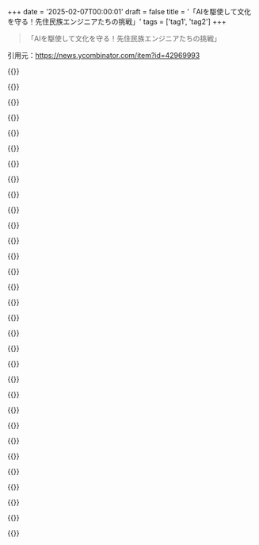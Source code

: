 +++
date = '2025-02-07T00:00:01'
draft = false
title = '「AIを駆使して文化を守る！先住民族エンジニアたちの挑戦」'
tags = ['tag1', 'tag2']
+++

> 「AIを駆使して文化を守る！先住民族エンジニアたちの挑戦」

引用元：https://news.ycombinator.com/item?id=42969993

{{<matomeQuote body="自分、Kikshtって言語を話せる数少ない人間の一人なんだ！言語学、NLP、MLの研究背景持ってるから、この仕事にぴったりな立場なんだけど、まだモデルにKikshtの文法を覚えさせるのは難しいみたい。英語とは全然違うから、訓練データを集める必要があると思うんだよね。Kikshtは動詞の三重接頭辞構造が重要で、語順がほとんど関係ないんだ。とにかく、今後も頑張っていくつもり！" userName="antics" createdAt="2025-02-11T03:05:35" color="#45d325">}}

{{<matomeQuote body="すごい！頑張ってね！自分も中米のローレス言語に取り組んでるけど、そっちも復活に向けて情報を集めてるのかな？Wikiに載ってるリンクいくつか見たんだけど。" userName="ks2048" createdAt="2025-02-11T04:36:32" color="">}}

{{<matomeQuote body="幸運なことに、Kikshtには他の文献や録音された資料が結構残ってるんだ。1900年代初頭にSapirみたいな言語学者に研究されてたし。ただ、復活については少し誤解があるかも。GladysはKikshtの母語話者の最後の一人だけど、話者の最後ではないからね。言語は常に変化するし、1804年に放置されてたら今とは違ったはず。" userName="antics" createdAt="2025-02-11T04:59:59" color="#38d3d3">}}

{{<matomeQuote body="Kikshtって面白い言語だね！その言語に関するリソースとかあったら教えてほしいな。接頭辞のある動詞で一文になるって、めっちゃ面白い言語の特徴だと思う！" userName="amarant" createdAt="2025-02-11T03:55:17" color="">}}

{{<matomeQuote body="残念ながら、Wasq'uとしてはKikshtはコミュニティのものと考えられてるから、誰かに教えてもらったり、学ぶためのリソース探すのはめっちゃ難しいと思うよ。" userName="antics" createdAt="2025-02-11T05:02:25" color="">}}

{{<matomeQuote body="「接頭辞付きの動詞が文になる」ってのが気になってる！こういう文法特徴って結構面白いよね！アグルチネイティング言語って呼ばれてるけど、エスキモー語族、トルコ語、フィンランド語なんかが有名だよ。トルコ語やフィンランド語を学ぶためのリソースはいくらでもあるよ！" userName="thaumasiotes" createdAt="2025-02-11T06:29:24" color="">}}

{{<matomeQuote body="頑張って！良い結果を願ってるよ。LoRAを作って既存のモデルを微調整することになると思うけど、書かれた材料は十分にあるのかな？言語モデルが増えれば、意味構造の違いからくる強みも活かせると思うんだ。" userName="fnordpiglet" createdAt="2025-02-11T04:15:45" color="">}}

{{<matomeQuote body="書かれた資料はそれなりにあるけど、その量で微調整するのはめっちゃ難しいんだよね。でも、関連言語の共有コーパスを使って何か始められるかもしれない！" userName="antics" createdAt="2025-02-11T05:03:51" color="">}}

{{<matomeQuote body="ウィキペディアによると1990年にはKikshtの流暢な話者が69人いたらしいけど、最後の一人が2012年に亡くなったんだって。どうやってその言語を学んだの？" userName="koolba" createdAt="2025-02-11T03:53:26" color="">}}

{{<matomeQuote body="おばあちゃんとGladysの孫から教わったよ。GladysはKikshtが母語の最後の人だったけど、まだ他にも話せる人がいるんだ。" userName="antics" createdAt="2025-02-11T04:55:12" color="">}}

{{<matomeQuote body="llmsの本来の使い方は翻訳だし、最初の頃の文脈の理解はそこから来てるんだよね。llmsが過大評価されてるって言う人もいるけど、これが元のコアなユースケースなんだ。" userName="AnotherGoodName" createdAt="2025-02-11T02:11:19" color="">}}

{{<matomeQuote body="オーストラリアの先住民の俺が何年か前からこの問題に取り組んでる。今はOpenAIで辞書を処理してる段階なんだ。俺の部族の辞書も100kのコンテキストウィンドウに収まる。正直言って、保存は難しいけど、若い人が言語を学ぶのにいいインターフェースがあればそれが勝ちだと思ってる。" userName="thomasfromcdnjs" createdAt="2025-02-11T06:09:28" color="#38d3d3">}}

{{<matomeQuote body="最近、物件の名前付けでChatGPT使って地名の特徴を提案してもらったんだけど、Kaurnaを試したら関連する提案がいっぱい出てきてびっくりした。Google Translateには載ってないけど、ちゃんとKaurnaの辞書とも合ったよ。" userName="prawn" createdAt="2025-02-11T06:52:34" color="">}}

{{<matomeQuote body="LLMの素晴らしい活用法だね！研究者たち頑張れ！ただ、残念ながら多くの言語に残された時間があまりないのが現実。" userName="joshdavham" createdAt="2025-02-11T01:00:52" color="">}}

{{<matomeQuote body="この話題、ちょっと冷めた目で見がちだけど、LLMの本来の目的は言語を総合的にモデル化することなんだからね。名前からしてそう。ハルシネーションは無効な文法や存在しない単語を作ることは滅多にないけど、問題なのは事実で、これって言語保存の目的には関係ないんじゃない？" userName="lolinder" createdAt="2025-02-11T02:40:59" color="">}}

{{<matomeQuote body="強力な言語モデルがあれば、たとえば『フロッピーディスク』をあらゆる絶滅した言語でどう言うかを自信満々に教えたり、コンピュータ以前の言語でも教えたりするかもしれないんだよね。でもそれって面白いけど、あくまで真実じゃないんだよね。" userName="userbinator" createdAt="2025-02-11T02:55:13" color="">}}

{{<matomeQuote body="ほら、言語を話す人が残っていたら、人間も同じことするんじゃない？" userName="ahoef" createdAt="2025-02-11T08:22:47" color="">}}

{{<matomeQuote body="プログラミング言語でのハルシネーションも有効な英語の単語を並べてなんか適当な概念を作り出してるだけだし、新しい単語をゼロから作ってるわけじゃないんだよね。絶滅した言語で『フロッピーディスク』がどう言うかを聞いて、それなりの言い回しを作ったら、それが悪いこととは思わないな。文化遺産に触れたい人は、ちょっとした創造的な使い方には文句ないだろうし、学者は制限を分かってるからね。言語モデルをデータベースとして誤用することが問題なんで、この使い方ならその影響は小さいと思うよ。" userName="lolinder" createdAt="2025-02-11T04:35:57" color="">}}

{{<matomeQuote body="簡単な英語とかPython以外はあんまり強くないみたい。大きなLLMのトーンはちょっと非人間的だし、どこかのマイナーな言語の資料を見つけるのは大変だろうね。" userName="cess11" createdAt="2025-02-11T07:42:07" color="">}}

{{<matomeQuote body="どの言語で失敗したの？ヨーロッパの言語いくつか試したけど、完璧かそれに近いから、特に問題ないよ。" userName="ahoef" createdAt="2025-02-11T08:23:54" color="">}}

{{<matomeQuote body="LLMの実際の利用法って感じ。原住民の言語データを使ってモデルを構築して、文法とか語彙を見つけるのかな。例えば、ナバホ語で「大きな言語モデル」ってどう言うんだろう？LLMが新しい単語を作るかもしれないし、コミュニティがその提案を受け入れたり、変えたりできる。" userName="bitwize" createdAt="2025-02-11T05:02:06" color="">}}

{{<matomeQuote body="趣味でランダムなニッチな言語を学べるAIツールないかな？Toki Ponaとか。" userName="Mengkudulangsat" createdAt="2025-02-11T05:23:08" color="">}}

{{<matomeQuote body="これはマジで役に立つのか疑問。アーカイブにはいいけど、文化の「保存」にはならないんじゃない？文化が生きてないと意味ないし。インドみたいに、一度書かれ始めると、実際の知識が失われがちだよ。AIで言語助ける話は大事だけど、結局お金儲けのネタになってるだけな気がする。" userName="tho23i423434" createdAt="2025-02-11T01:00:04" color="">}}

{{<matomeQuote body="書かれることが始まると、実際の知識が失われやすいっていう話なんだろう。インドなんか見てもそうだし。 それ、どういう意味？英語によるインドの言語の大量消失を気にする知識人はあまりいないみたいだけど。ボリウッドの映画は人気だし、全部ヒンディー語で作られてるじゃん？英語がインド社会でそんなに広まって、ボリウッド映画もほとんど英語で作られるようになる危険があるのかな。" userName="Boldened15" createdAt="2025-02-11T06:20:12" color="">}}

{{<matomeQuote body="文化をドキュメント化してるのはいいことだと思う。文化や言語はツールだと思ってて、役に立たなくなったらもっと機能的なものに置き換えるべきじゃね？" userName="BurningFrog" createdAt="2025-02-11T01:39:57" color="">}}

{{<matomeQuote body="インドやアメリカの知識人たちがインドの言語の大量消失を気にしてないっていうのは驚きだな。他の地域の言語に対してはもっと関心があると思ってたけど。" userName="ks2048" createdAt="2025-02-11T03:32:40" color="">}}

{{<matomeQuote body="LLMが先住民の言語を知ってれば、最後の話者が亡くなっても、未来の世代はその言語を学んでLLMと会話できるんだよ。LLMは先住民族の言語だけじゃなく、新しい言語を学ぶのにもいい使い道だね。それに「悪いイギリスの人がインドを壊した」ってのは、個人的な政治の話に聞こえるな。" userName="aussieguy1234" createdAt="2025-02-11T01:07:03" color="">}}

{{<matomeQuote body="でも、LLMって実際にはトレーニングされたコーパスのロスィ圧縮みたいなもんだから、そのコーパス自体を保存しておけば、将来的にもっといいLLMか何かをトレーニングするために使えるんじゃね？データ保護の理由でコーパスが保存できないってこともあるかもしれないけど、LLM自体は保存できるとか。それにしても、その可能性はあまりに現実的じゃない気がする。" userName="bloak" createdAt="2025-02-11T07:22:32" color="#785bff">}}

{{<matomeQuote body="両方やれって。コーパスの保存とLLMの構築、未来の世代にとって最高のチャンスになるだろ。" userName="crackalamoo" createdAt="2025-02-11T07:41:55" color="#45d325">}}

{{<matomeQuote body="やっとLLMの良い使い道が見つかったな。すでに解決された自動化問題を人間ぽくするだけじゃないってのがポイントだ。" userName="deadbabe" createdAt="2025-02-11T00:46:48" color="#ff5c5c">}}

{{<matomeQuote body="俺も同感。" userName="iamnotsure" createdAt="2025-02-11T07:23:42" color="">}}

